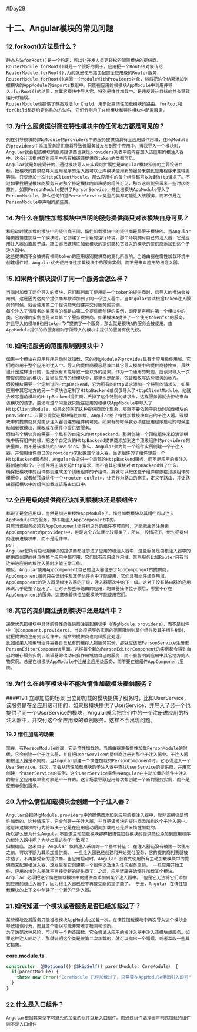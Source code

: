 #Day29
## 十二、Angular模块的常见问题
### 12.forRoot()方法是什么？
	静态方法forRoot()是一个约定，可以让开发人员更轻松的配置模块的提供商。
	RouterModule.forRoot()就是一个很好的例子，应用把一个Routes对象传给RouterModule.forRoot(),为的就是使用路由配置全应用级的Router服务，RouterModule.forRoot()返回一个ModuleWithProviders对象，然后把这个结果添加到根模块的AppModule的imports数组中。只能在应用的根模块AppModule中调用并导入.forRoot()的结果，在其它模块中导入它，特别是惰性加载中，是违反设计目标的并会导致运行时错误。
	RouterModule也提供了静态方法forChild，用于配置惰性加载模块的路由。forRoot和forChild都是约定俗称的方法名，它们分别用于在根模块和特性模块中配置服务。
### 13.为什么服务提供商在特性模块中的任何地方都是可见的？
	列在引导模块的@NgModule的providers中的服务提供商具有全应用级作用域，往NgModule的providers中添加服务提供商将导致该服务被发布到整个应用中。当我导入一个模块时，Angular就会把该模块的服务提供商也就是providers列表中的内容加入该应用的根注入器中。这会让该提供商对应用中所有知道该提供商token的类都可见。
	Angular就是如此设计的，通过模块导入来实现可扩展性是Angular模块系统的主要设计目标。把模块的提供商并入应用程序的注入器可以让库模块使用新的服务来强化应用程序来变得更容易。只要添加一次HttpClientModule，那么应用中的每个组件都可以发起http请求了。不过如果我期望模块的服务只对那个特定模块内部声明的组件可见，那么这可能会带来一些讨厌的意外，如果PersonModule提供了PersonService，并且根模块AppModule导入了PersonModule，那么任何知道PersonService类型的类都可能注入该服务，而不仅是在PersonModule中声明的那些类。
### 14.为什么在惰性加载模块中声明的服务提供商只对该模块自身可见？
	和启动时就加载的模块中的提供商不同，惰性加载模块中的提供商是局限于模块的。当Angular路由器惰性加载一个模块时，它创建了一个新的运行环境，那个环境拥有自己的注入器，它是应用注入器的直属子级。路由器把该惰性加载模块的提供商和它导入的模块的提供商添加到这个子注入器中。
	这些提供商不会被拥有相同token的应用级别提供商的变化所影响。当路由器在惰性加载环境中创建组件时，Angular优先使用惰性加载模块中的服务实例，而不是来自应用的根注入器。
### 15.如果两个模块提供了同一个服务会怎么样？
	当同时加载了两个导入的模块，它们都列出了使用同一个token的提供商时，后导入的模块会被用到，这是因为这两个提供商都被添加到了同一个注入器中。当Angular尝试根据token注入服务的时候，就会使用第二个提供商来创建并交付服务的实例。
	每个注入了该服务的类获得的都是由第二个提供商创建的实例，即使是声明在第一个模块中的类，它取得的实例也是来自第二个服务提供商。如果模块A提供了一个使用token“X"的服务，并且导入的模块B也用token”X“提供了一个服务，那么就是模块A的服务会被使用。由AppModule提供的的服务相对于所导入的模块中提供的服务有优先权。
### 16.如何把服务的范围限制到模块中？
	如果一个模块在应用程序启动时就加载，它的@NgModule的provides具有全应用级作用域。它们也可用于整个应用的注入中。导入的提供商很容易被由其它导入模块中的提供商替换掉，虽然设计是这样设计的，但是很有肯能导致一些以外的结果。作为一个通用的规则，应该只导入一次带提供商的的模块，最好在应用的根模块中，那里也是配置、包装和改写这些服务的地方。
	假设模块需要一个定制过的HttpBackend，它为所有的Http请求添加一个特别的请求头，如果应用中其它地方的另一个模块也定制了HttpBackend或仅仅导入了HttpClientModule，他就会改写当前模块的HttpBackend提供商，丢掉了这个特别的请求头，这样服务器就会拒绝来自该模块的请求。要消除这个问题就只能在应用的根模块AppModule中导入了HttpClientModule，如果必须防范这种提供商腐化现象，那就不要依赖于启动时加载模块的providers。只要可能就让模块惰性加载，Angular给了惰性加载模块自己的子注入器。该模块中的提供商只对由该注入器创建的组件树可见。如果有的时候我必须在应用程序启动的时候主动加载该模块，就改成在组件中提供该服务。
	假如有个模块真的需要一个私有的自定义的HttpBackend。那就创建一个顶级组件来扮演该模块中所有组件的根，把这个自定义的HttpBackend提供商添加到这个顶级组件的providers列表里面，而不是该模块的providers。那么，Angular会为每一个组件实例创建一个子注入器，并使用组件自己的providers来配置这个注入器。当该组件的子组件想要一个HttpBackend服务时，Angular会提供一个局部的HttpBackend服务，而不是应用的根注入器创建的那个。子组件将正确发起http请求，而不管其它模块对HttpBackend做了什么。
	确保把模块中的组件都创建成这个顶级组件的子组件。我就可以把这些子组件都嵌在顶级组件的模板中，或者给顶级组件一个<router-outlet>，让它作为路由的宿主，定义子路由，并让路由器把模块中的组件加载进该路由出口中。
### 17.全应用级的提供商应该加到根模块还是根组件?
	都说了是全应用级，当然是加进根模块AppModule了。惰性加载模块及其组件可以注入AppModule中的服务，却不能注入AppComponent中的。
	只有当该服务必须对AppComponent组件树之外的组件不可见时，才能把服务注册进AppComponent的providers中，但是这个方法就比较异类了，所以一般情况下，优先把提供商注册进模块中，而不是组件中。
	ps：
	Angular把所有启动期模块的提供商都注册进了应用的根注入器中，这些服务是由根注入器中的提供商创建的并且在整个应用中都可用，它们具有应用级作用域。某些服务比如Router只有当注册进应用的根注入器时才能正常工作。
	相反，Angular使用AppComponent自己的注入器注册了AppComponent的提供商，AppComponent服务只在该组件及其子组件树中才能使用，它们具有组件级作用域。AppComponent的注入器是根注入器的子级，注入器层次中的下一级。这对于没有路由器的应用来说几乎是整个应用了。但对于那些带路由的应用，路由器操作位于顶层，哪里不存在AppComponent的服务。这意味着惰性加载模块不能使用它们。
### 18.其它的提供商注册到模块中还是组件中？
	通常优先把模块中具体的特性的提供商注册到模块中（@NgModule.providers），而不是组件中（@Component.providers）。当必须把服务实例的范围限制到某个组件及其子组件树时，就把提供商注册到该组件中，指令的提供商也同样照此处理。
	比如如果人物编辑组件需要自己私有的缓存人物服务实例，那就应该把PersonService注册进PersonEditorComponent里面。这样每个新的PersonEditorComponent的实例都会得到自己的缓存服务实例，编辑器的改动只会作用域他自己的服务，而不会影响到应用中其它地方的人物实例。总是在根模块AppModule中注册全应用级服务，而不要在根组件AppComponent里面。
### 19.为什么在共享模块中不能为惰性加载模块提供服务？
####19.1 立即加载的场景
	当立即加载的模块提供了服务时，比如UserService，该服务是在全应用级可用的，如果根模块提供了UserService，并导入了另一个也提供了同一个UserService的模块，Angular就会把它们中的一个注册进应用的根注入器中，并交付这个全应用级的单例服务。这样不会出现问题。
#### 19.2 惰性加载的场景
	现在，有PersonModule的说，它是惰性加载的。当路由器准备惰性加载PersonModule的时候，它会创建一个子注入器，并且把UserService的提供商注册到那个子注入器中。子注入器和根注入器是不同的。当Angular创建一个惰性加载的PersonComponent时，它必须注入一个UserService。这次，它会从惰性加载模块的子注入器中查找UserService的提供商，并用它创建一个UserService的实例，这个UserService实例与Angular在主动加载的组件中注入的那个全应用级单例对象是不一样的。这个场景导致应用每次都创建一个新的服务实例，而不是使用单例的服务。
### 20.为什么惰性加载模块会创建一个子注入器？
	Angular会把@NgModule.providers中的提供商添加到应用的根注入器中，除非该模块是惰性加载的，这种情况下，它会创建一子注入器，并且把该模块的提供商添加到这个子注入器中。这意味这模块的行为将取决于它是在应用启动期间加载的还是后来惰性加载的。
	所以那么是为什么Angular不能像主动加载模块那样把惰性加载模块的提供商也添加到应用程序的根注入器中呢？为啥出现这种不一致呢？
	归根结底，这来自于 Angular 依赖注入系统的一个基本特征： 在注入器还没有被第一次使用之前，可以不断为其添加提供商。 一旦注入器已经创建和开始交付服务，它的提供商列表就被冻结了，不再接受新的提供商。当应用启动时，Angular 会首先使用所有主动加载模块中的提供商来配置根注入器，这发生在它创建第一个组件以及注入任何服务之前。 一旦应用开始工作，应用的根注入器就不再接受新的提供商了。之后，应用逻辑开始惰性加载某个模块。 Angular 必须把这个惰性加载模块中的提供商添加到某个注入器中。 但是它无法将它们添加到应用的根注入器中，因为根注入器已经不再接受新的提供商了。 于是，Angular 在惰性加载模块的上下文中创建了一个新的子注入器。
### 21.如何知道一个模块或者服务是否已经加载过了？
	某些模块及其服务只能被根模块AppModule加载一次。在惰性加载模块中再次导入这个模块会导致错误行为，而且这个错误可能非常难于检测和诊断。
	为了防范这种风险，可以写一个构造函数，它会尝试从应用的根注入器中注入该模块或服务。如果这种注入成功了，那就说明这个类是被第二次加载的，就可以抛出一个错误，或者萃取一些其它措施。
**core.module.ts**
```typescript
constructor （@Optional() @SkipSelf() parentModule: CoreModule） {
  if(parentModule) {
    throw new Error("CoreModule 已经加载过了，只需要在AppModule里面引入即可")
  }
}
```
### 22.什么是入口组件？
	Angular根据其类型不可避免的加载的组件就是入口组件。而通过组件选择器声明式加载的组件则不是入口组件

























